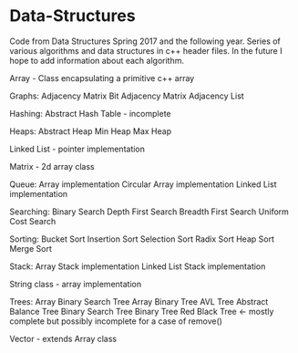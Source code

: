 # Data-Structures
Code from Data Structures Spring 2017 and the following year. Series of various algorithms and data structures in c++ header files. In the future I hope to add information about each algorithm. 

Array - Class encapsulating a primitive c++ array

Graphs: 
    Adjacency Matrix
    Bit Adjacency Matrix
    Adjacency List

Hashing: 
    Abstract Hash Table - incomplete
  
Heaps: 
    Abstract Heap
    Min Heap
    Max Heap

Linked List - pointer implementation

Matrix - 2d array class

Queue:
    Array implementation
    Circular Array implementation
    Linked List implementation
  
Searching: 
    Binary Search
    Depth First Search
    Breadth First Search
    Uniform Cost Search

Sorting:
    Bucket Sort
    Insertion Sort
    Selection Sort
    Radix Sort
    Heap Sort
    Merge Sort

Stack:
    Array Stack implementation
    Linked List Stack implementation
  
String class - array implementation

Trees: 
    Array Binary Search Tree
    Array Binary Tree
    AVL Tree
    Abstract Balance Tree
    Binary Search Tree
    Binary Tree
    Red Black Tree <- mostly complete but possibly incomplete for a case of remove()
 
Vector - extends Array class
